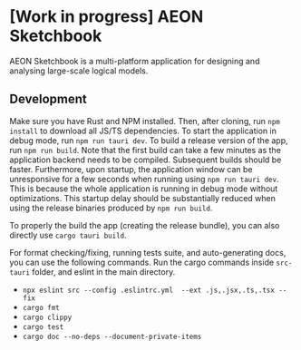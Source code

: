 # [Work in progress] AEON Sketchbook

AEON Sketchbook is a multi-platform application for designing and analysing large-scale logical models.

## Development

Make sure you have Rust and NPM installed. Then, after cloning, run `npm install` to download all JS/TS dependencies. To start the application in debug mode, run `npm run tauri dev`. To build a release version of the app, run `npm run build`. Note that the first build can take a few minutes as the application backend needs to be compiled. Subsequent builds should be faster. Furthermore, upon startup, the application window can be unresponsive for a few seconds when running using `npm run tauri dev`. This is because the whole application is running in debug mode without optimizations. This startup delay should be substantially reduced when using the release binaries produced by `npm run build`.

To properly the build the app (creating the release bundle), you can also directly use `cargo tauri build`.

For format checking/fixing, running tests suite, and auto-generating docs, you can use the following commands.
Run the cargo commands inside `src-tauri` folder, and eslint in the main directory.
- `npx eslint src --config .eslintrc.yml  --ext .js,.jsx,.ts,.tsx --fix`
- `cargo fmt`
- `cargo clippy`
- `cargo test`
- `cargo doc --no-deps --document-private-items`
